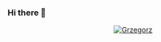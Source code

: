 ### Hi there 👋

<p align="center">
    <a href="https://github.com/GrzegorzSzczepanek/">
        <img src="https://github-readme-stats.vercel.app/api?username=GrzegorzSzczepanek&theme=blue-green" alt="Grzegorz" />
    </a>
</p>


<!--
**GrzegorzSzczepanek/GrzegorzSzczepanek** is a ✨ _special_ ✨ repository because its `README.md` (this file) appears on your GitHub profile.

Here are some ideas to get you started:

- 🔭 I’m currently working on ...
- 🌱 I’m currently learning ...
- 👯 I’m looking to collaborate on ...
- 🤔 I’m looking for help with ...
- 💬 Ask me about ...
- 📫 How to reach me: ...
- 😄 Pronouns: ...
- ⚡ Fun fact: ...
-->
